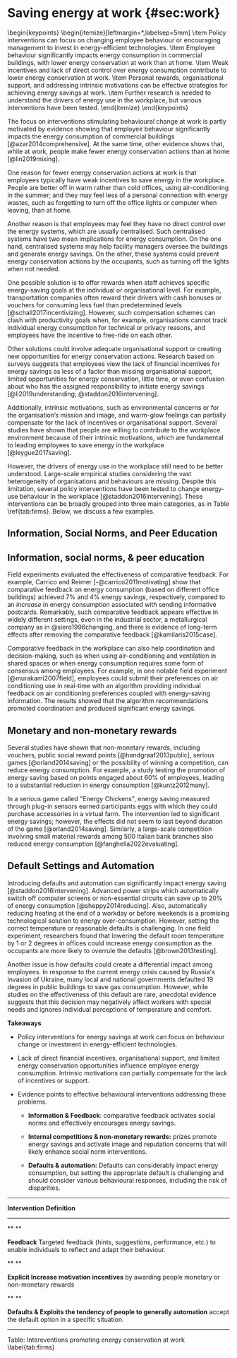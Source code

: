 <!-- Todo: move 1st paragraph to the intro -->

# Saving energy at work {#sec:work}

<!-- Section highlights -->
\begin{keypoints}
\begin{itemize}[leftmargin=*,labelsep=5mm]
    \item Policy interventions can focus on changing employee behaviour or encouraging management to invest in energy-efficient technologies.
    \item Employee behaviour significantly impacts energy consumption in commercial buildings, with lower energy conservation at work than at home.
    \item Weak incentives and lack of direct control over energy consumption contribute to lower energy conservation at work.
    \item Personal rewards, organisational support, and addressing intrinsic motivations can be effective strategies for achieving energy savings at work.
    \item Further research is needed to understand the drivers of energy use in the workplace, but various interventions have been tested.
\end{itemize}
\end{keypoints}

<!-- Main text -->

The focus on interventions stimulating behavioural change at work is partly motivated by evidence showing that employee behaviour significantly impacts the energy consumption of commercial buildings [@azar2014comprehensive]. At the same time, other evidence shows that, while at work, people make fewer energy conservation actions than at home [@lin2019mixing].

One reason for fewer energy conservation actions at work is that employees typically have weak incentives to save energy in the workplace. People are better off in warm rather than cold offices, using air-conditioning in the summer; and they may feel less of a personal connection with energy wastes, such as forgetting to turn off the office lights or computer when leaving, than at home.

Another reason is that employees may feel they have no direct control over the energy systems, which are usually centralised. Such centralised systems have two mean implications for energy consumption. On the one hand, centralised systems may help facility managers oversee the buildings and generate energy savings. On the other, these systems could prevent energy conservation actions by the occupants, such as turning off the lights when not needed.
 
One possible solution is to offer rewards when staff achieves specific energy-saving goals at the individual or organisational level. For example, transportation companies often reward their drivers with cash bonuses or vouchers for consuming less fuel than predetermined levels [@schall2017incentivizing]. However, such compensation schemes can clash with productivity goals when, for example, organisations cannot track individual energy consumption for technical or privacy reasons, and employees have the incentive to free-ride on each other.
 
Other solutions could involve adequate organisational support or creating new opportunities for energy conservation actions. Research based on surveys suggests that employees view the lack of financial incentives for energy savings as less of a factor than missing organisational support, limited opportunities for energy conservation, little time, or even confusion about who has the assigned responsibility to initiate energy savings [@li2019understanding; @staddon2016intervening].

Additionally, intrinsic motivations, such as environmental concerns or for the organisation’s mission and image, and warm-glow feelings can partially compensate for the lack of incentives or organisational support. Several studies have shown that people are willing to contribute to the workplace environment because of their intrinsic motivations, which are fundamental to leading employees to save energy in the workplace [@leygue2017saving].

However, the drivers of energy use in the workplace still need to be better understood. Large-scale empirical studies considering the vast heterogeneity of organisations and behaviours are missing. Despite this limitation, several policy interventions have been tested to change energy-use behaviour in the workplace [@staddon2016intervening]. These interventions can be broadly grouped into three main categories, as in Table \ref{tab:firms}. Below, we discuss a few examples.

## Information, Social Norms, and Peer Education

## Information, social norms, & peer education

Field experiments evaluated the effectiveness of comparative feedback. For example, Carrico and Reimer [-@carrico2011motivating] show that comparative feedback on energy consumption (based on different office buildings) achieved 7% and 4% energy savings, respectively, compared to an *increase* in energy consumption associated with sending informative postcards. Remarkably, such comparative feedback appears effective in widely different settings, even in the industrial sector, a metallurgical company as in @siero1996changing, and there is evidence of long-term effects after removing the comparative feedback [@kamilaris2015case].

Comparative feedback in the workplace can also help coordination and decision-making, such as when using air-conditioning and ventilation in shared spaces or when energy consumption requires some form of consensus among employees. For example, in one notable field experiment [@murakami2007field],  employees could submit their preferences on air conditioning use in real-time with an algorithm providing individual feedback on air conditioning preferences coupled with energy-saving information. The results showed that the algorithm recommendations promoted coordination and produced significant energy savings.


## Monetary and non-monetary rewards

Several studies have shown that non-monetary rewards, including
vouchers, public social reward points [@handgraaf2013public], serious games [@orland2014saving] or the possibility of winning a competition, can reduce energy consumption. For example, a study testing the promotion of energy saving based on points engaged about 60% of employees, leading to a substantial
reduction in energy consumption [@kuntz2012many].

In a serious game called "Energy Chickens", energy saving measured
through plug-in sensors earned participants eggs with which they could
purchase accessories in a virtual farm. The intervention led to
significant energy savings; however, the effects did not seem to last
beyond duration of the game [@orland2014saving]. Similarly, a large-scale competition involving small material rewards among 500 Italian bank branches also
reduced energy consumption [@fanghella2022evaluating].

## Default Settings and Automation

Introducing defaults and automation can significantly impact energy
saving [@staddon2016intervening]. Advanced power strips which automatically switch off computer screens or non-essential circuits can save up to 20% of energy consumption [@sheppy2014reducing]. Also, automatically reducing heating at the end of a workday or before weekends is a promising technological solution to energy over-consumption. However, setting the correct temperature or reasonable defaults is challenging. In one field experiment, researchers found that lowering the default room temperature by 1 or 2 degrees in offices could increase energy consumption as the occupants are more likely to overrule the defaults [@brown2013testing].

Another issue is how defaults could create a differential impact among employees. In response to the current energy crisis caused by Russia's invasion of Ukraine, many local and national governments defaulted 19 degrees in public buildings to save gas consumption. However, while studies on the effectiveness of this default are rare, anecdotal evidence suggests that this decision may negatively affect workers with special needs and ignores individual perceptions of temperature and comfort.

**Takeaways**

-   Policy interventions for energy savings at work can focus on
    behaviour change or investment in energy-efficient technologies.

-   Lack of direct financial incentives, organisational support, and
    limited energy conservation opportunities influence employee energy
    consumption. Intrinsic motivations can partially compensate for the
    lack of incentives or support.

-   Evidence points to effective behavioural interventions addressing
    these problems.

    -   **Information & Feedback**: comparative feedback activates
        social norms and effectively encourages energy savings.

    -   **Internal competitions & non-monetary rewards:** prizes promote
        energy savings and activate image and reputation concerns that
        will likely enhance social norm interventions.

    -   **Defaults & automation:** Defaults can considerably impact
        energy consumption, but setting the appropriate default is
        challenging and should consider various behavioural responses,
        including the risk of disparities.

-----------------------------------------------------------------------
**Intervention**       **Definition**
---------------------- ------------------------------------------------
** **                   

**Feedback**            Targeted feedback (hints, suggestions,
                        performance, etc.) to enable individuals to
                        reflect and adapt their behaviour.

** **                                            

**Explicit             Increase motivation
incentives**            by awarding people
                        monetary or non-monetary rewards

** **                   
                        

**Defaults &           Exploits the tendency of people to generally
automation**           accept the default option in a specific situation. 

-----------------------------------------------------------------------

Table: Intereventions promoting energy conservation at work \label{tab:firms}